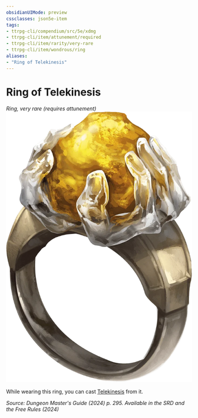 ```yaml
---
obsidianUIMode: preview
cssclasses: json5e-item
tags:
- ttrpg-cli/compendium/src/5e/xdmg
- ttrpg-cli/item/attunement/required
- ttrpg-cli/item/rarity/very-rare
- ttrpg-cli/item/wondrous/ring
aliases: 
- "Ring of Telekinesis"
---
```

# Ring of Telekinesis
*Ring, very rare (requires attunement)*  
![](Інструменти%20ДМ/CLI/items/img/ring-of-telekinesis.webp#right)


While wearing this ring, you can cast [Telekinesis](Інструменти%20ДМ/CLI/spells/telekinesis-xphb.md) from it.

*Source: Dungeon Master's Guide (2024) p. 295. Available in the <span title='Systems Reference Document (5.2)'>SRD</span> and the Free Rules (2024)*